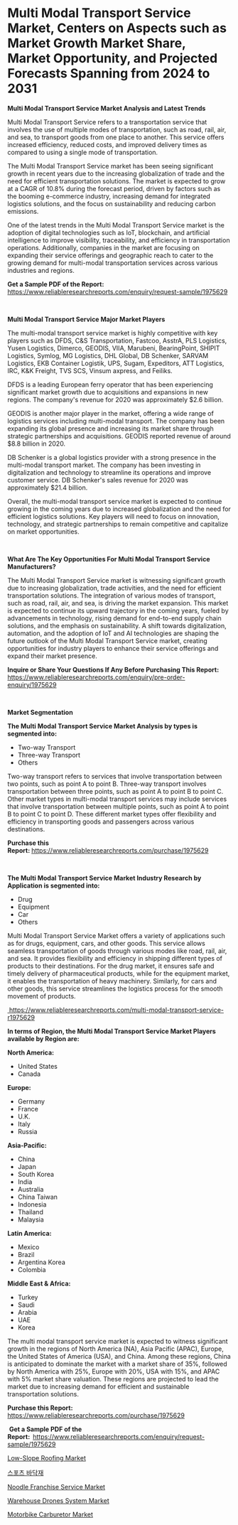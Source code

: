 <p><h1>Multi Modal Transport Service Market, Centers on Aspects such as Market Growth Market Share, Market Opportunity, and Projected Forecasts Spanning from 2024 to 2031</h1></p><p><strong>Multi Modal Transport Service Market Analysis and Latest Trends</strong></p>
<p><p>Multi Modal Transport Service refers to a transportation service that involves the use of multiple modes of transportation, such as road, rail, air, and sea, to transport goods from one place to another. This service offers increased efficiency, reduced costs, and improved delivery times as compared to using a single mode of transportation.</p><p>The Multi Modal Transport Service market has been seeing significant growth in recent years due to the increasing globalization of trade and the need for efficient transportation solutions. The market is expected to grow at a CAGR of 10.8% during the forecast period, driven by factors such as the booming e-commerce industry, increasing demand for integrated logistics solutions, and the focus on sustainability and reducing carbon emissions.</p><p>One of the latest trends in the Multi Modal Transport Service market is the adoption of digital technologies such as IoT, blockchain, and artificial intelligence to improve visibility, traceability, and efficiency in transportation operations. Additionally, companies in the market are focusing on expanding their service offerings and geographic reach to cater to the growing demand for multi-modal transportation services across various industries and regions.</p></p>
<p><strong>Get a Sample PDF of the Report:&nbsp;</strong> <a href="https://www.reliableresearchreports.com/enquiry/request-sample/1975629">https://www.reliableresearchreports.com/enquiry/request-sample/1975629</a></p>
<p>&nbsp;</p>
<p><strong>Multi Modal Transport Service Major Market Players</strong></p>
<p><p>The multi-modal transport service market is highly competitive with key players such as DFDS, C&S Transportation, Fastcoo, AsstrA, PLS Logistics, Yusen Logistics, Dimerco, GEODIS, VIIA, Marubeni, BearingPoint, SHIPIT Logistics, Symlog, MG Logistics, DHL Global, DB Schenker, SARVAM Logistics, EKB Container Logistik, UPS, Sugam, Expeditors, ATT Logistics, IRC, K&K Freight, TVS SCS, Vinsum axpress, and Feiliks.</p><p>DFDS is a leading European ferry operator that has been experiencing significant market growth due to acquisitions and expansions in new regions. The company's revenue for 2020 was approximately $2.6 billion.</p><p>GEODIS is another major player in the market, offering a wide range of logistics services including multi-modal transport. The company has been expanding its global presence and increasing its market share through strategic partnerships and acquisitions. GEODIS reported revenue of around $8.8 billion in 2020.</p><p>DB Schenker is a global logistics provider with a strong presence in the multi-modal transport market. The company has been investing in digitalization and technology to streamline its operations and improve customer service. DB Schenker's sales revenue for 2020 was approximately $21.4 billion.</p><p>Overall, the multi-modal transport service market is expected to continue growing in the coming years due to increased globalization and the need for efficient logistics solutions. Key players will need to focus on innovation, technology, and strategic partnerships to remain competitive and capitalize on market opportunities.</p></p>
<p>&nbsp;</p>
<p><strong>What Are The Key Opportunities For Multi Modal Transport Service Manufacturers?</strong></p>
<p><p>The Multi Modal Transport Service market is witnessing significant growth due to increasing globalization, trade activities, and the need for efficient transportation solutions. The integration of various modes of transport, such as road, rail, air, and sea, is driving the market expansion. This market is expected to continue its upward trajectory in the coming years, fueled by advancements in technology, rising demand for end-to-end supply chain solutions, and the emphasis on sustainability. A shift towards digitalization, automation, and the adoption of IoT and AI technologies are shaping the future outlook of the Multi Modal Transport Service market, creating opportunities for industry players to enhance their service offerings and expand their market presence.</p></p>
<p><strong>Inquire or Share Your Questions If Any Before Purchasing This Report:</strong> <a href="https://www.reliableresearchreports.com/enquiry/pre-order-enquiry/1975629">https://www.reliableresearchreports.com/enquiry/pre-order-enquiry/1975629</a></p>
<p>&nbsp;</p>
<p><strong>Market Segmentation</strong></p>
<p><strong>The Multi Modal Transport Service Market Analysis by types is segmented into:</strong></p>
<p><ul><li>Two-way Transport</li><li>Three-way Transport</li><li>Others</li></ul></p>
<p><p>Two-way transport refers to services that involve transportation between two points, such as point A to point B. Three-way transport involves transportation between three points, such as point A to point B to point C. Other market types in multi-modal transport services may include services that involve transportation between multiple points, such as point A to point B to point C to point D. These different market types offer flexibility and efficiency in transporting goods and passengers across various destinations.</p></p>
<p><strong>Purchase this Report:&nbsp;</strong><a href="https://www.reliableresearchreports.com/purchase/1975629">https://www.reliableresearchreports.com/purchase/1975629</a></p>
<p>&nbsp;</p>
<p><strong>The Multi Modal Transport Service Market Industry Research by Application is segmented into:</strong></p>
<p><ul><li>Drug</li><li>Equipment</li><li>Car</li><li>Others</li></ul></p>
<p><p>Multi Modal Transport Service Market offers a variety of applications such as for drugs, equipment, cars, and other goods. This service allows seamless transportation of goods through various modes like road, rail, air, and sea. It provides flexibility and efficiency in shipping different types of products to their destinations. For the drug market, it ensures safe and timely delivery of pharmaceutical products, while for the equipment market, it enables the transportation of heavy machinery. Similarly, for cars and other goods, this service streamlines the logistics process for the smooth movement of products.</p></p>
<p><a href="https://www.reliableresearchreports.com/multi-modal-transport-service-r1975629">&nbsp;https://www.reliableresearchreports.com/multi-modal-transport-service-r1975629</a></p>
<p><strong>In terms of Region, the Multi Modal Transport Service Market Players available by Region are:</strong></p>
<p>
    <p> <strong> North America: </strong>
        <ul>
            <li>United States</li>
            <li>Canada</li>
        </ul>
        </p> 
    <p> <strong> Europe: </strong>
        <ul>
            <li>Germany</li>
            <li>France</li>
            <li>U.K.</li>
            <li>Italy</li>
            <li>Russia</li>
        </ul>
        </p> 
    <p> <strong> Asia-Pacific: </strong>
        <ul>
            <li>China</li>
            <li>Japan</li>
            <li>South Korea</li>
            <li>India</li>
            <li>Australia</li>
            <li>China Taiwan</li>
            <li>Indonesia</li>
            <li>Thailand</li>
            <li>Malaysia</li>
        </ul>
        </p> 
    <p> <strong> Latin America: </strong>
        <ul>
            <li>Mexico</li>
            <li>Brazil</li>
            <li>Argentina Korea</li>
            <li>Colombia</li>
        </ul>
        </p> 
    <p> <strong> Middle East & Africa: </strong>
        <ul>
            <li>Turkey</li>
            <li>Saudi</li>
            <li>Arabia</li>
            <li>UAE</li>
            <li>Korea</li>
        </ul>
    </p>
    </p>
<p><p>The multi modal transport service market is expected to witness significant growth in the regions of North America (NA), Asia Pacific (APAC), Europe, the United States of America (USA), and China. Among these regions, China is anticipated to dominate the market with a market share of 35%, followed by North America with 25%, Europe with 20%, USA with 15%, and APAC with 5% market share valuation. These regions are projected to lead the market due to increasing demand for efficient and sustainable transportation solutions.</p></p>
<p><strong>Purchase this Report: </strong><a href="https://www.reliableresearchreports.com/purchase/1975629">https://www.reliableresearchreports.com/purchase/1975629</a></p>
<p>&nbsp;<strong>Get a Sample PDF of the Report:&nbsp;&nbsp;</strong><a href="https://www.reliableresearchreports.com/enquiry/request-sample/1975629">https://www.reliableresearchreports.com/enquiry/request-sample/1975629</a></p>
<p><strong></strong></p>
<p><p><a href="https://www.linkedin.com/pulse/low-slope-roofing-market-furnish-information-size-share-dynamics-awv1e">Low-Slope Roofing Market</a></p><p><a href="https://github.com/RonSpencer61/Market-Research-Report-List-1/blob/main/442735261929.md">스포츠 바닥재</a></p><p><a href="https://github.com/EbonyHane1955/Market-Research-Report-List-1/blob/main/noodle-franchise-service-market.md">Noodle Franchise Service Market</a></p><p><a href="https://github.com/kathiaseamanalvaradovlprc2h/Market-Research-Report-List-2/blob/main/warehouse-drones-system-market.md">Warehouse Drones System Market</a></p><p><a href="https://www.linkedin.com/pulse/global-motorbike-carburetor-market-size-trends-insights-projections-7b6dc">Motorbike Carburetor Market</a></p></p>